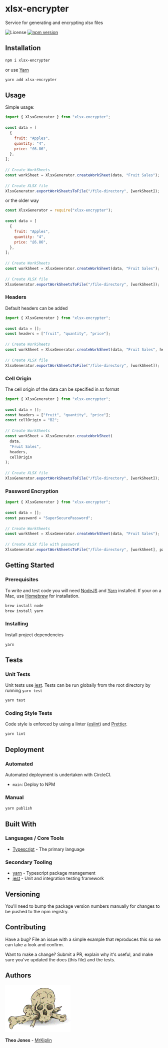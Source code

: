 # xlsx-encrypter

Service for generating and encrypting xlsx files

![License](https://img.shields.io/badge/license-MIT-green)
[![npm version](https://badge.fury.io/js/xlsx-encrypter.svg)](https://badge.fury.io/js/xlsx-encrypter)

## Installation

```bash
npm i xlsx-encrypter
```

or use [Yarn](https://yarnpkg.com/lang/en/)

```bash
yarn add xlsx-encrypter
```

## Usage

Simple usage:

```js
import { XlsxGenerator } from "xlsx-encrypter";

const data = [
  {
    fruit: "Apples",
    quantity: "4",
    price: "£6.86",
  },
];

// Create WorkSheets
const workSheet = XlsxGenerator.createWorkSheet(data, "Fruit Sales");

// Create XLSX file
XlsxGenerator.exportWorkSheetsToFile("/file-directory", [workSheet]);
```

or the older way

```javascript
const XlsxGenerator = require("xlsx-encrypter");

const data = [
  {
    fruit: "Apples",
    quantity: "4",
    price: "£6.86",
  },
];

// Create WorkSheets
const workSheet = XlsxGenerator.createWorkSheet(data, "Fruit Sales");

// Create XLSX file
XlsxGenerator.exportWorkSheetsToFile("/file-directory", [workSheet]);
```

### Headers

Default headers can be added

```js
import { XlsxGenerator } from "xlsx-encrypter";

const data = [];
const headers = ["fruit", "quantity", "price"];

// Create WorkSheets
const workSheet = XlsxGenerator.createWorkSheet(data, "Fruit Sales", headers);

// Create XLSX file
XlsxGenerator.exportWorkSheetsToFile("/file-directory", [workSheet]);
```

### Cell Origin

The cell origin of the data can be specified in `A1` format

```js
import { XlsxGenerator } from "xlsx-encrypter";

const data = [];
const headers = ["fruit", "quantity", "price"];
const cellOrigin = "B2";

// Create WorkSheets
const workSheet = XlsxGenerator.createWorkSheet(
  data,
  "Fruit Sales",
  headers,
  cellOrigin
);

// Create XLSX file
XlsxGenerator.exportWorkSheetsToFile("/file-directory", [workSheet]);
```

### Password Encryption

```js
import { XlsxGenerator } from "xlsx-encrypter";

const data = [];
const password = "SuperSecurePassword";

// Create WorkSheets
const workSheet = XlsxGenerator.createWorkSheet(data, "Fruit Sales");

// Create XLSX file with password
XlsxGenerator.exportWorkSheetsToFile("/file-directory", [workSheet], password);
```

## Getting Started

### Prerequisites

To write and test code you will need [NodeJS](https://nodejs.org/en/) and [Yarn](https://yarnpkg.com/lang/en/) installed. If your on a Mac, use [Homebrew](https://docs.brew.sh/Installation) for installation.

```bash
brew install node
brew install yarn
```

### Installing

Install project dependencies

```bash
yarn
```

## Tests

### Unit Tests

Unit tests use [jest](https://facebook.github.io/jest/). Tests can be run globally from the root directory by running `yarn test`

```bash
yarn test
```

### Coding Style Tests

Code style is enforced by using a linter ([eslint](https://eslint.org/)) and [Prettier](https://prettier.io/).

```bash
yarn lint
```

## Deployment

### Automated

Automated deployment is undertaken with CircleCI.

- `main`: Deploy to NPM

### Manual

```bash
yarn publish
```

## Built With

### Languages / Core Tools

- [Typescript](http://www.typescriptlang.org/) - The primary language

### Secondary Tooling

- [yarn](https://yarnpkg.com/lang/en/) - Typescript package management
- [jest](https://jestjs.io/) - Unit and integration testing framework

## Versioning

You'll need to bump the package version numbers manually for changes to be pushed to the npm registry.

## Contributing

Have a bug? File an issue with a simple example that reproduces this so we can take a look and confirm.

Want to make a change? Submit a PR, explain why it's useful, and make sure you've updated the docs (this file) and the tests.

## Authors

![mrkiplin-icon](docs/mrkiplin-icon.gif)

**Theo Jones** - [MrKiplin](https://github.com/MrKiplin)
